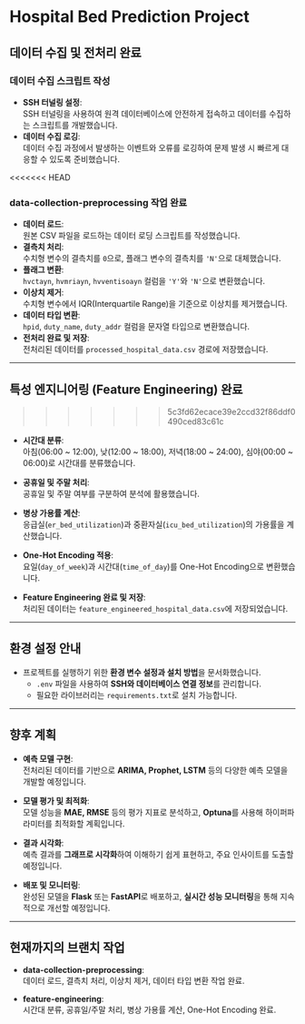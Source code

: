 # Hospital Bed Prediction Project

## 데이터 수집 및 전처리 완료

### 데이터 수집 스크립트 작성
- **SSH 터널링 설정**:  
  SSH 터널링을 사용하여 원격 데이터베이스에 안전하게 접속하고 데이터를 수집하는 스크립트를 개발했습니다.
- **데이터 수집 로깅**:  
  데이터 수집 과정에서 발생하는 이벤트와 오류를 로깅하여 문제 발생 시 빠르게 대응할 수 있도록 준비했습니다.

<<<<<<< HEAD
### data-collection-preprocessing 작업 완료
- **데이터 로드**:  
  원본 CSV 파일을 로드하는 데이터 로딩 스크립트를 작성했습니다.
- **결측치 처리**:  
  수치형 변수의 결측치를 `0`으로, 플래그 변수의 결측치를 `'N'`으로 대체했습니다.
- **플래그 변환**:  
  `hvctayn`, `hvmriayn`, `hvventisoayn` 컬럼을 `'Y'`와 `'N'`으로 변환했습니다.
- **이상치 제거**:  
  수치형 변수에서 IQR(Interquartile Range)을 기준으로 이상치를 제거했습니다.
- **데이터 타입 변환**:  
  `hpid`, `duty_name`, `duty_addr` 컬럼을 문자열 타입으로 변환했습니다.
- **전처리 완료 및 저장**:  
  전처리된 데이터를 `processed_hospital_data.csv` 경로에 저장했습니다.

---

## 특성 엔지니어링 (Feature Engineering) 완료

>>>>>>> 5c3fd62ecace39e2ccd32f86ddf0490ced83c61c
- **시간대 분류**:  
  아침(06:00 ~ 12:00), 낮(12:00 ~ 18:00), 저녁(18:00 ~ 24:00), 심야(00:00 ~ 06:00)로 시간대를 분류했습니다.
  
- **공휴일 및 주말 처리**:  
  공휴일 및 주말 여부를 구분하여 분석에 활용했습니다.
  
- **병상 가용률 계산**:  
  응급실(`er_bed_utilization`)과 중환자실(`icu_bed_utilization`)의 가용률을 계산했습니다.

- **One-Hot Encoding 적용**:  
  요일(`day_of_week`)과 시간대(`time_of_day`)를 One-Hot Encoding으로 변환했습니다.

- **Feature Engineering 완료 및 저장**:  
  처리된 데이터는 `feature_engineered_hospital_data.csv`에 저장되었습니다.

---

## 환경 설정 안내

- 프로젝트를 실행하기 위한 **환경 변수 설정과 설치 방법**을 문서화했습니다.
  - `.env` 파일을 사용하여 **SSH와 데이터베이스 연결 정보**를 관리합니다.
  - 필요한 라이브러리는 `requirements.txt`로 설치 가능합니다.

---

## 향후 계획

- **예측 모델 구현**:  
  전처리된 데이터를 기반으로 **ARIMA, Prophet, LSTM** 등의 다양한 예측 모델을 개발할 예정입니다.

- **모델 평가 및 최적화**:  
  모델 성능을 **MAE, RMSE** 등의 평가 지표로 분석하고, **Optuna**를 사용해 하이퍼파라미터를 최적화할 계획입니다.

- **결과 시각화**:  
  예측 결과를 **그래프로 시각화**하여 이해하기 쉽게 표현하고, 주요 인사이트를 도출할 예정입니다.

- **배포 및 모니터링**:  
  완성된 모델을 **Flask** 또는 **FastAPI**로 배포하고, **실시간 성능 모니터링**을 통해 지속적으로 개선할 예정입니다.

---

## 현재까지의 브랜치 작업

- **data-collection-preprocessing**:  
  데이터 로드, 결측치 처리, 이상치 제거, 데이터 타입 변환 작업 완료.

- **feature-engineering**:  
  시간대 분류, 공휴일/주말 처리, 병상 가용률 계산, One-Hot Encoding 완료.
